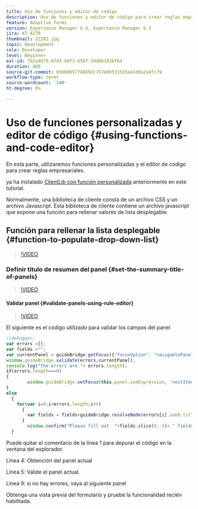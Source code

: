 ```yaml
---
title: Uso de funciones y editor de código
description: Uso de funciones y editor de código para crear reglas empresariales
feature: Adaptive Forms
version: Experience Manager 6.4, Experience Manager 6.5
jira: KT-4270
thumbnail: 22282.jpg
topic: Development
role: Developer
level: Beginner
exl-id: 7b2a4075-bfdf-49f3-b507-34d86193bf64
duration: 460
source-git-commit: 03b68057748892c757e0b5315d3a41d0a2e4fc79
workflow-type: tm+mt
source-wordcount: '140'
ht-degree: 0%

---
```


# Uso de funciones personalizadas y editor de código {#using-functions-and-code-editor}

En esta parte, utilizaremos funciones personalizadas y el editor de código para crear reglas empresariales.

ya ha instalado [ClientLib con función personalizada](assets/client-libs-and-logo.zip) anteriormente en este tutorial.

Normalmente, una biblioteca de cliente consta de un archivo CSS y un archivo Javascript. Esta biblioteca de cliente contiene un archivo javascript que expone una función para rellenar valores de lista desplegable.


## Función para rellenar la lista desplegable {#function-to-populate-drop-down-list}

>[!VIDEO](https://video.tv.adobe.com/v/326878?quality=12&learn=on&captions=spa)

### Definir título de resumen del panel {#set-the-summary-title-of-panels}

>[!VIDEO](https://video.tv.adobe.com/v/33129?quality=12&learn=on&captions=spa)

#### Validar panel {#validate-panels-using-rule-editor}

>[!VIDEO](https://video.tv.adobe.com/v/33128?quality=12&learn=on&captions=spa)

El siguiente es el código utilizado para validar los campos del panel

```javascript
//debugger;
var errors =[];
var fields ="";
var currentPanel = guideBridge.getFocus({"focusOption": "navigablePanel"});
window.guideBridge.validate(errors,currentPanel);
console.log("The errors are "+ errors.length);
if(errors.length===0)
{
        window.guideBridge.setFocus(this.panel.somExpression, 'nextItem', true);
}
else
  {
    for(var i=0;i<errors.length;i++)
      {
        var fields = fields+guideBridge.resolveNode(errors[i].som).title+" , ";
      }
        window.confirm("Please fill out  "+fields.slice(0,-1)+ " fields");
  }
```

Puede quitar el comentario de la línea 1 para depurar el código en la ventana del explorador.

Línea 4: Obtención del panel actual

Línea 5: Valide el panel actual.

Línea 9: si no hay errores, vaya al siguiente panel

Obtenga una vista previa del formulario y pruebe la funcionalidad recién habilitada.

